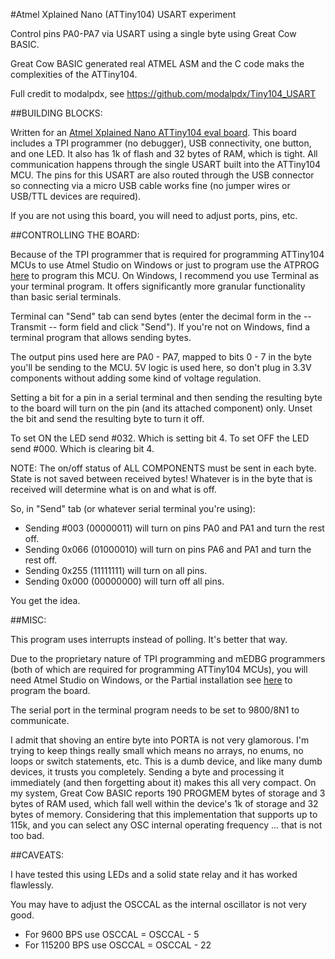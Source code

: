 #Atmel Xplained Nano (ATTiny104) USART experiment

Control pins PA0-PA7 via USART using a single byte using Great Cow BASIC.

Great Cow BASIC generated real ATMEL ASM and the C code maks the complexities of the ATTiny104.

Full credit to modalpdx, see https://github.com/modalpdx/Tiny104_USART

##BUILDING BLOCKS:

Written for an [Atmel Xplained Nano ATTiny104 eval board](http://www.atmel.com/tools/ATTINY104-XNANO.aspx).
This board includes a TPI programmer (no debugger), USB connectivity, one
button, and one LED. It also has 1k of flash and 32 bytes of RAM, which is
tight. All communication happens through the single USART built into the
ATTiny104 MCU. The pins for this USART are also routed through the USB
connector so connecting via a micro USB cable works fine (no jumper wires
or USB/TTL devices are required).

If you are not using this board, you will need to adjust ports, pins, etc.

##CONTROLLING THE BOARD:

Because of the TPI programmer that is required for programming ATTiny104
MCUs to use Atmel Studio on Windows or just to program use the ATPROG [here](https://github.com/Anobium/Tiny104_USART/blob/master/ATPrpogrammer/ATPrpogrammer.zip)
 to program this MCU. On Windows, I recommend you use Terminal as
your terminal program. It offers significantly more granular functionality
than basic serial terminals.

Terminal can "Send" tab can send bytes (enter the decimal form in the --Transmit --
form field and click "Send").  If you're not on Windows, find a
terminal program that allows sending bytes.

The output pins used here are PA0 - PA7, mapped to bits 0 - 7 in the byte
you'll be sending to the MCU. 5V logic is used here, so don't plug in 3.3V
components without adding some kind of voltage regulation.

Setting a bit for a pin in a serial terminal and then sending the
resulting byte to the board will turn on the pin (and its attached
component) only.  Unset the bit and send the resulting byte to turn it
off.

To set ON the LED send #032.  Which is setting bit 4.
To set OFF the LED send #000.  Which is clearing bit 4.

NOTE: The on/off status of ALL COMPONENTS must be sent in each byte.
State is not saved between received bytes! Whatever is in the byte that is
received will determine what is on and what is off.

So, in "Send" tab (or whatever serial terminal you're using):

- Sending #003  (00000011) will turn on pins PA0 and PA1 and turn the rest off.
- Sending 0x066 (01000010) will turn on pins PA6 and PA1 and turn the rest off.
- Sending 0x255 (11111111) will turn on all pins.
- Sending 0x000 (00000000) will turn off all pins.

You get the idea.

##MISC:

This program uses interrupts instead of polling. It's better that way.

Due to the proprietary nature of TPI programming and mEDBG programmers
(both of which are required for programming ATTiny104 MCUs), you will need
Atmel Studio on Windows, or the Partial installation see [here](https://github.com/Anobium/Tiny104_USART/blob/master/ATPrpogrammer/ATPrpogrammer.zip)  to program
the board.

The serial port in the terminal program needs to be set to 9800/8N1 to
communicate.

I admit that shoving an entire byte into PORTA is not very glamorous.
I'm trying to keep things really small which means no arrays, no enums,
no loops or switch statements, etc. This is a dumb device, and like many
dumb devices, it trusts you completely. Sending a byte and processing it
immediately (and then forgetting about it) makes this all very compact.
On my system, Great Cow BASIC reports 190 PROGMEM bytes of storage and 3 bytes of
RAM used, which fall well within the device's 1k of storage and 32
bytes of memory.  Considering that this implementation that supports up to 115k,
and you can select any OSC internal operating frequency ... that is not too bad.

##CAVEATS:

I have tested this using LEDs and a solid state relay and it has worked
flawlessly.

You may have to adjust the OSCCAL as the internal oscillator is not very good.
- For 9600 BPS use OSCCAL = OSCCAL - 5
- For 115200 BPS use OSCCAL = OSCCAL - 22

